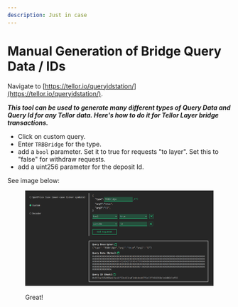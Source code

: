 ```yaml
---
description: Just in case
---
```


# Manual Generation of Bridge Query Data / IDs

Navigate to [https://tellor.io/queryidstation/](https://tellor.io/queryidstation/).

_**This tool can be used to generate many different types of Query Data and Query Id for any Tellor data. Here's how to do it for Tellor Layer bridge transactions.**_

* Click on custom query.
* Enter `TRBBridge` for the type.
* add a `bool` parameter. Set it to true for requests "to layer". Set this to "false" for withdraw requests.
* add a uint256 parameter for the deposit Id.

See image below:

<figure><img src="../../.gitbook/assets/Screenshot From 2025-04-01 21-18-22.png" alt=""><figcaption><p>Great!</p></figcaption></figure>
